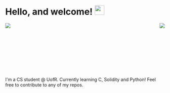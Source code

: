 # Hello, and welcome! <img src="https://raw.githubusercontent.com/MartinHeinz/MartinHeinz/master/wave.gif" width="30px">

<img align="right" src="https://github-readme-stats.vercel.app/api/top-langs/?username=aleksagavric&theme=radical">
<img align="left" src="https://github-readme-stats.vercel.app/api?username=aleksagavric&show_icons=true&theme=radical">

<br/><br/><br/><br/><br/><br/><br/><br/><br/><br/>
I'm a CS student @ UofR. Currently learning C, Solidity and Python! Feel free to contribute to any of my repos. 
